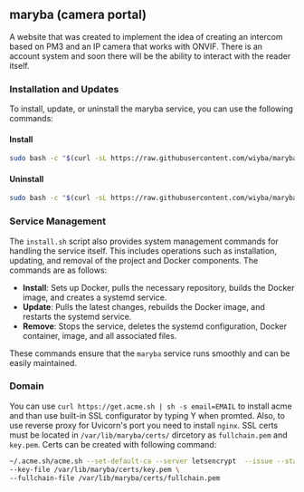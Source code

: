 ## maryba (camera portal)
A website that was created to implement the idea of creating an intercom based on PM3 and an IP camera that works with ONVIF.
There is an account system and soon there will be the ability to interact with the reader itself.

### Installation and Updates
To install, update, or uninstall the maryba service, you can use the following commands:

#### Install

```sh
sudo bash -c "$(curl -sL https://raw.githubusercontent.com/wiyba/maryba/main/setup.sh)" @ install
```

#### Uninstall
```sh
sudo bash -c "$(curl -sL https://raw.githubusercontent.com/wiyba/maryba/main/setup.sh)" @ uninstall
```

### Service Management
The `install.sh` script also provides system management commands for handling the service itself. This includes operations such as installation, updating, and removal of the project and Docker components. The commands are as follows:

- **Install**: Sets up Docker, pulls the necessary repository, builds the Docker image, and creates a systemd service.
- **Update**: Pulls the latest changes, rebuilds the Docker image, and restarts the systemd service.
- **Remove**: Stops the service, deletes the systemd configuration, Docker container, image, and all associated files.

These commands ensure that the `maryba` service runs smoothly and can be easily maintained.

### Domain
You can use `curl https://get.acme.sh | sh -s email=EMAIL` to install acme and than use built-in SSL configurator by typing Y when promted. Also, to use reverse proxy for Uvicorn's port you need to install `nginx`.
SSL certs must be located in `/var/lib/maryba/certs/` dircetory as `fullchain.pem` and `key.pem`. Certs can be created with following command:
```sh
~/.acme.sh/acme.sh --set-default-ca --server letsencrypt  --issue --standalone --force -d YOUR_DOMAIN \
--key-file /var/lib/maryba/certs/key.pem \
--fullchain-file /var/lib/maryba/certs/fullchain.pem
```
